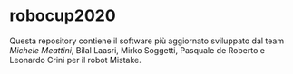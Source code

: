 ﻿# robocup2020
 
Questa repository contiene il software più aggiornato sviluppato dal team _Michele Meattini_, Bilal Laasri, Mirko Soggetti, Pasquale de Roberto e Leonardo Crini per il robot Mistake.
